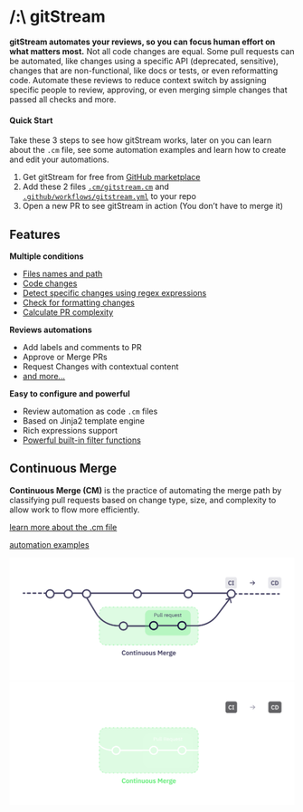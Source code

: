 # /:\ gitStream

**gitStream automates your reviews, so you can focus human effort on what matters most.** Not all code changes are equal. Some pull requests can be automated, like changes using a specific API (deprecated, sensitive), changes that are non-functional, like docs or tests, or even reformatting code. Automate these reviews to reduce context switch by assigning specific people to review, approving, or even merging simple changes that passed all checks and more.

#### Quick Start

Take these 3 steps to see how gitStream works, later on you can learn about the `.cm` file, see some automation examples and learn how to create and edit your automations.

1. Get gitStream for free from [GitHub marketplace](https://github.com/marketplace/gitstream-by-linearb)
2. Add these 2 files [`.cm/gitstream.cm`](assets/gitstream.cm) and [`.github/workflows/gitstream.yml`](assets/gitstream.yml) to your repo
3. Open a new PR to see gitStream in action (You don’t have to merge it)

## Features

**Multiple conditions**

- [Files names and path](context-variables/#files-context)
- [Code changes](context-variables/#source-context)
- [Detect specific changes using regex expressions](filter-functions/#matchdifflines)
- [Check for formatting changes](filter-functions/#isformattingchange)
- [Calculate PR complexity](filter-functions/#estimatedreviewtime)  

**Reviews automations**

- Add labels and comments to PR
- Approve or Merge PRs
- Request Changes with contextual content
- [and more...](automation-actions)

**Easy to configure and powerful**

- Review automation as code `.cm` files
- Based on Jinja2 template engine
- Rich expressions support 
- [Powerful built-in filter functions](filter-functions)

## Continuous Merge

**Continuous Merge (CM)** is the practice of automating the merge path by classifying pull requests based on change type, size, and complexity to allow work to flow more efficiently.

[learn more about the .cm file](editing-cm-file)

[automation examples](examples)

![Continuous Merge](assets/ContinuousMerge3l.png#only-light)
![Continuous Merge](assets/ContinuousMerge3d.png#only-dark)

